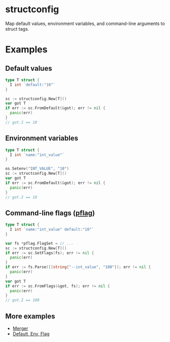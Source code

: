 # structconfig

Map default values, environment variables, and command-line arguments to struct tags.

# Examples

## Default values

``` go
type T struct {
  I int `default:"10"`
}

sc := structconfig.New[T]()
var got T
if err := sc.FromDefault(&got); err != nil {
  panic(err)
}
// got.I == 10
```

## Environment variables

``` go
type T struct {
  I int `name:"int_value"`
}

os.Setenv("INT_VALUE", "10")
sc := structconfig.New[T]()
var got T
if err := sc.FromDefault(&got); err != nil {
  panic(err)
}
// got.I == 10
```

## Command-line flags ([pflag](https://github.com/spf13/pflag))

``` go
type T struct {
  I int `name:"int_value" default:"10"`
}

var fs *pflag.FlagSet = // ...
sc := structconfig.New[T]()
if err := sc.SetFlags(fs); err != nil {
  panic(err)
}
if err := fs.Parse([]string{"--int_value", "100"}); err != nil {
  panic(err)
}
var got T
if err := sc.FromFlags(&got, fs); err != nil {
  panic(err)
}
// got.I == 100
```

## More examples

- [Merger](example_merger_test.go)
- [Default, Env, Flag](example_structconfig_test.go)
